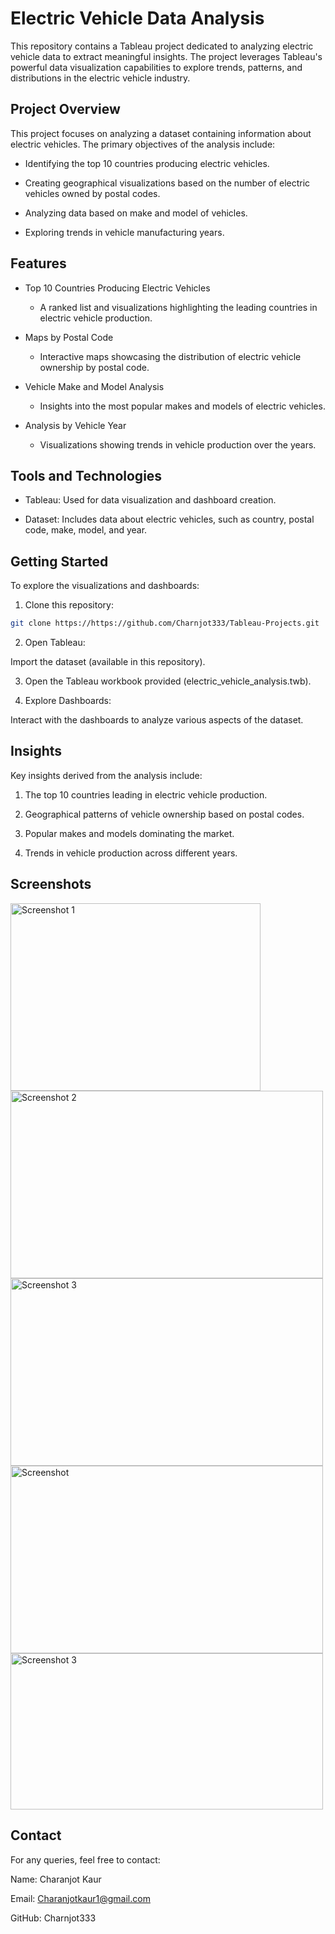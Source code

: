 
# Electric Vehicle Data Analysis

This repository contains a Tableau project dedicated to analyzing electric vehicle data to extract meaningful insights. The project leverages Tableau's powerful data visualization capabilities to explore trends, patterns, and distributions in the electric vehicle industry.


## Project Overview

This project focuses on analyzing a dataset containing information about electric vehicles. The primary objectives of the analysis include:
- Identifying the top 10 countries producing electric vehicles.

- Creating geographical visualizations based on the number of electric vehicles owned by postal codes.

- Analyzing data based on make and model of vehicles.

- Exploring trends in vehicle manufacturing years.

## Features 
- Top 10 Countries Producing Electric Vehicles

    - A ranked list and visualizations highlighting the leading countries in electric vehicle production.

- Maps by Postal Code

    - Interactive maps showcasing the distribution of electric vehicle ownership by postal code.

- Vehicle Make and Model Analysis

    - Insights into the most popular makes and models of electric vehicles.

- Analysis by Vehicle Year
   + Visualizations showing trends in vehicle production over the years.
## Tools and Technologies
- Tableau: Used for data visualization and dashboard creation.

- Dataset: Includes data about electric vehicles, such as country, postal code, make, model, and year.

## Getting Started
To explore the visualizations and dashboards:
1. Clone this repository:
```bash
git clone https://https://github.com/Charnjot333/Tableau-Projects.git 
```
2. Open Tableau:

Import the dataset (available in this repository).

3. Open the Tableau workbook provided (electric_vehicle_analysis.twb).

4. Explore Dashboards:

Interact with the dashboards to analyze various aspects of the dataset.

## Insights
Key insights derived from the analysis include:

1. The top 10 countries leading in electric vehicle production.

2. Geographical patterns of vehicle ownership based on postal codes.

3. Popular makes and models dominating the market.

4. Trends in vehicle production across different years.
## Screenshots 
<img src="https://github.com/user-attachments/assets/f31385c8-afe3-40e6-8fe4-3f80df46ce99" alt="Screenshot 1" width="400" height="300"/>
<img src="https://github.com/user-attachments/assets/a0215413-472a-4b25-9222-766e0cf102bb" alt="Screenshot 2" width="500" height="300"/>
<img src="https://github.com/user-attachments/assets/e341a33d-28d4-4651-9beb-7f0a37aaccf4" alt="Screenshot 3" width="500" height="300"/>
<img src="https://github.com/user-attachments/assets/8fd844c2-fe08-4377-8be7-58e029a87747" alt="Screenshot" width="500" height="300"/>
<img src="https://github.com/user-attachments/assets/771b9ae0-3d82-4fa0-8921-29c96aa2357a" alt="Screenshot 3" width="500" height="250"/>

## Contact 

For any queries, feel free to contact:

Name: Charanjot Kaur 

Email: Charanjotkaur1@gmail.com

GitHub: Charnjot333
